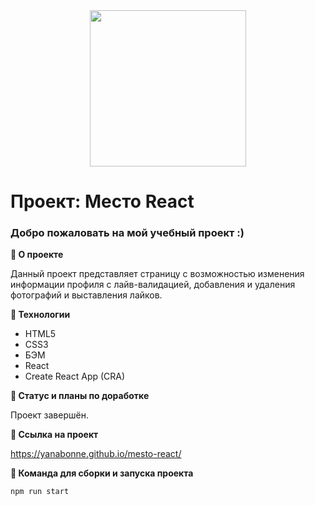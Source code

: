 <div id="header" align="center">
  <img src="https://media.giphy.com/media/SpopD7IQN2gK3qN4jS/giphy.gif" width="250"/>
</div>

# Проект: Место React

### Добро пожаловать на мой учебный проект :)

**:iphone: О проекте**

Данный проект представляет страницу с возможностью изменения информации профиля с лайв-валидацией, добавления и удаления фотографий и выставления лайков.

**:iphone: Технологии**

- HTML5
- CSS3
- БЭМ
- React
- Create React App (CRA)

**:iphone: Статус и планы по доработке**

Проект завершён.

**:iphone: Ссылка на проект**

https://yanabonne.github.io/mesto-react/

**:iphone: Команда для сборки и запуска проекта**

```
npm run start
```
